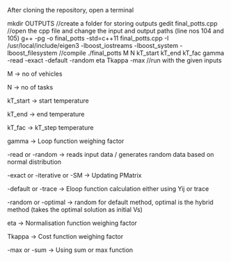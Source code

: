 After cloning the repository, open a terminal

mkdir OUTPUTS //create a folder for storing outputs
gedit final_potts.cpp //open the cpp file and change the input and output paths (line nos 104 and 105)
g++ -pg -o final_potts -std=c++11 final_potts.cpp -I /usr/local/include/eigen3 -lboost_iostreams -lboost_system -lboost_filesystem //compile
./final_potts M N kT_start kT_end kT_fac gamma -read -exact -default -random eta Tkappa -max  //run with the given inputs

M -> no of vehicles

N -> no of tasks

kT_start -> start temperature

kT_end -> end temperature

kT_fac -> kT_step temperature

gamma -> Loop function weighing factor

-read or -random -> reads input data / generates random data based on normal distribution

-exact or -iterative or -SM -> Updating PMatrix

-default or -trace -> Eloop function calculation either using Yij or trace

-random or -optimal -> random for default method, optimal is the hybrid method (takes the optimal solution as initial Vs)

eta -> Normalisation function weighing factor

Tkappa -> Cost function weighing factor

-max or -sum -> Using sum or max function
